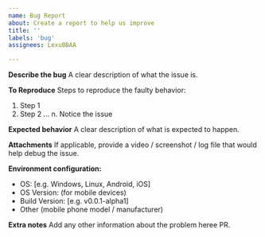```yaml
---
name: Bug Report
about: Create a report to help us improve
title: ''
labels: 'bug'
assignees: LexuBBAA

---
```


**Describe the bug**
A clear description of what the issue is.

**To Reproduce**
Steps to reproduce the faulty behavior:
1. Step 1
2. Step 2
...
n. Notice the issue

**Expected behavior**
A clear description of what is expected to happen.

**Attachments**
If applicable, provide a video / screenshot / log file that would help debug the issue.

**Environment configuration:**
 - OS: [e.g. Windows, Linux, Android, iOS]
 - OS Version: (for mobile devices)
 - Build Version: [e.g. v0.0.1-alpha1]
 - Other (mobile phone model / manufacturer)

**Extra notes**
Add any other information about the problem heree PR.
